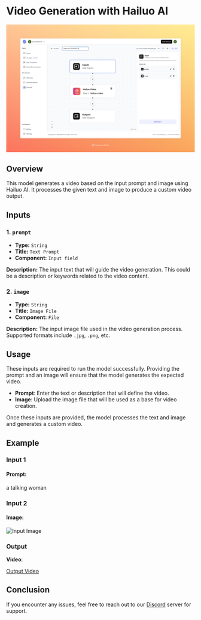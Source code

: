# Video Generation with Hailuo AI

<img src="images/video-gen-with-hailuo-ai-full.jpeg" alt="Video Gen with Haluo Ai"/>


## Overview
This model generates a video based on the input prompt and image using Hailuo AI. It processes the given text and image to produce a custom video output.

## Inputs

### 1. `prompt`
- **Type:** `String`
- **Title:** `Text Prompt`
- **Component:** `Input field`



**Description:** The input text that will guide the video generation. This could be a description or keywords related to the video content.

### 2. `image`
- **Type:** `String`
- **Title:** `Image File`
- **Component:** `File`



**Description:** The input image file used in the video generation process. Supported formats include `.jpg`, `.png`, etc.

## Usage

These inputs are required to run the model successfully. Providing the prompt and an image will ensure that the model generates the expected video.

- **Prompt**: Enter the text or description that will define the video.
- **Image**: Upload the image file that will be used as a base for video creation.

Once these inputs are provided, the model processes the text and image and generates a custom video.

## Example

### Input 1

#### Prompt: 
 a talking woman 


### Input 2

#### Image:


<img src="https://storage.googleapis.com/magicpoint/models/women.png" alt="Input Image" width="150"/>


### Output

**Video**:

[Output Video](https://storage.googleapis.com/magicpoint/github-outputs/video-gen-hailuo-github-output.mp4)

## Conclusion

If you encounter any issues, feel free to reach out to our [Discord](https://discord.com/invite/yzZD4ZxBPt) server for support.
